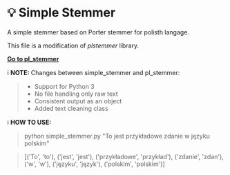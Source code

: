 <p align="center"><h1>💡 Simple Stemmer</h1></p>

A simple stemmer based on Porter stemmer for polisth langage.

This file is a modification of _plstemmer_ library.

**[Go to pl_stemmer](https://github.com/Tutanchamon/pl_stemmer/tree/master)**

ℹ️ **NOTE:** Changes between simple_stemmer and pl_stemmer: 
> * Support for Python 3
> * No file handling only raw text
> * Consistent output as an object 
> * Added text cleaning class

ℹ️ **HOW TO USE:**
> python simple_stemmer.py "To jest przykładowe zdanie w języku polskim"

> [('To', 'to'), ('jest', 'jest'), ('przykładowe', 'przykład'), ('zdanie', 'zdan'), ('w', 'w'), ('języku', 'język'), ('polskim', 'polskim')]
